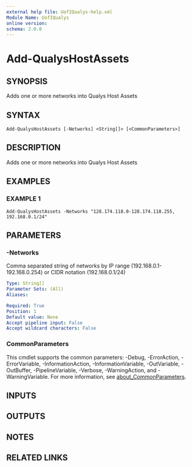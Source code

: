 ```yaml
---
external help file: UofIQualys-help.xml
Module Name: UofIQualys
online version:
schema: 2.0.0
---
```


# Add-QualysHostAssets

## SYNOPSIS
Adds one or more networks into Qualys Host Assets

## SYNTAX

```
Add-QualysHostAssets [-Networks] <String[]> [<CommonParameters>]
```

## DESCRIPTION
Adds one or more networks into Qualys Host Assets

## EXAMPLES

### EXAMPLE 1
```
Add-QualysHostAssets -Networks "128.174.118.0-128.174.118.255, 192.168.0.1/24"
```

## PARAMETERS

### -Networks
Comma separated string of networks by IP range (192.168.0.1-192.168.0.254) or CIDR notation (192.168.0.1/24)

```yaml
Type: String[]
Parameter Sets: (All)
Aliases:

Required: True
Position: 1
Default value: None
Accept pipeline input: False
Accept wildcard characters: False
```

### CommonParameters
This cmdlet supports the common parameters: -Debug, -ErrorAction, -ErrorVariable, -InformationAction, -InformationVariable, -OutVariable, -OutBuffer, -PipelineVariable, -Verbose, -WarningAction, and -WarningVariable. For more information, see [about_CommonParameters](http://go.microsoft.com/fwlink/?LinkID=113216).

## INPUTS

## OUTPUTS

## NOTES

## RELATED LINKS
